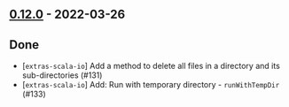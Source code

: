 ## [0.12.0](https://github.com/kevin-lee/extras/issues?utf8=%E2%9C%93&q=is%3Aissue+is%3Aclosed+-label%3Ainvalid+milestone%3Amilestone12) - 2022-03-26

## Done
* [`extras-scala-io`] Add a method to delete all files in a directory and its sub-directories (#131)
* [`extras-scala-io`] Add: Run with temporary directory - `runWithTempDir` (#133)
